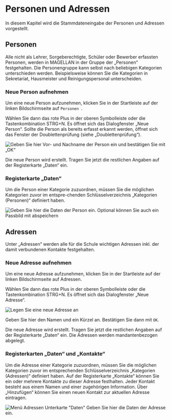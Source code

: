 # Personen und Adressen

In diesem Kapitel wird die Stammdateneingabe der Personen und Adressen vorgestellt.

## Personen

Alle nicht als Lehrer, Sorgeberechtigte, Schüler oder Bewerber erfassten Personen, werden in MAGELLAN in der Gruppe der „Personen“ festgehalten. Die Personengruppe kann selbst nach beliebigen Kategorien unterschieden werden. Beispielsweise können Sie die Kategorien in Sekretariat, Hausmeister und Reinigungspersonal unterscheiden.

### Neue Person aufnehmen

Um eine neue Person aufzunehmen, klicken Sie in der Startleiste auf der linken Bildschirmseite auf `Personen `.
 
Wählen Sie dann das rote Plus in der oberen Symbolleiste oder die Tastenkombination STRG+N. Es öffnet sich das Dialogfenster „Neue Person“. Sollte die Person als bereits erfasst erkannt werden, öffnet sich das Fenster der Doublettenprüfung (siehe „Doublettenprüfung“).
 
![Geben Sie hier Vor- und Nachname der Person ein und bestätigen Sie mit „OK“](/images/personen/personen_neu.png)


Die neue Person wird erstellt. Tragen Sie jetzt die restlichen Angaben auf der Registerkarte „Daten“ ein.

### Registerkarte „Daten“

Um die Person einer Kategorie zuzuordnen, müssen Sie die möglichen Kategorien zuvor im entspre-chenden Schlüsselverzeichnis „Kategorien (Personen)“ definiert haben.
 
![Geben Sie hier die Daten der Person ein. Optional können Sie auch ein Passbild mit abspeichern](/images/personen/personen_daten.png)


## Adressen

Unter „Adressen“ werden alle für die Schule wichtigen Adressen inkl. der damit verbundenen Kontakte festgehalten.

### Neue Adresse aufnehmen

Um eine neue Adresse aufzunehmen, klicken Sie in der Startleiste auf der linken Bildschirmseite auf Adressen.

Wählen Sie dann das rote Plus in der oberen Symbolleiste oder die Tastenkombination STRG+N. Es öffnet sich das Dialogfenster „Neue Adresse“.
 
![Legen Sie eine neue Adresse an](/images/personen/personen_neu.adresse.png)

Geben Sie hier den Namen und ein Kürzel an. Bestätigen Sie dann mit `OK`.

Die neue Adresse wird erstellt. Tragen Sie jetzt die restlichen Angaben auf der Registerkarte „Daten“ ein. Die Adressen werden mandantenbezogen abgelegt. 

### Registerkarten „Daten“ und „Kontakte“

Um die Adresse einer Kategorie zuzuordnen, müssen Sie die möglichen Kategorien zuvor im entsprechenden Schlüsselverzeichnis „Kategorien (Adressen)“ definiert haben. Auf der Registerkarte „Kontakte“ können Sie ein oder mehrere Kontakte zu dieser Adresse festhalten. Jeder Kontakt besteht aus einem Namen und einer zugehörigen Information. Über „Hinzufügen“ können Sie einen neuen Kontakt zur aktuellen Adresse eintragen.
 
![Menü Adressen Unterkarte "Daten"](/images/personen/personen_adresse.daten.png)
 Geben Sie hier die Daten der Adresse ein.
